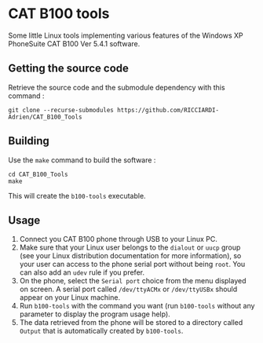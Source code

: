 # CAT B100 tools

Some little Linux tools implementing various features of the Windows XP PhoneSuite CAT B100 Ver 5.4.1 software.

## Getting the source code

Retrieve the source code and the submodule dependency with this command :
```
git clone --recurse-submodules https://github.com/RICCIARDI-Adrien/CAT_B100_Tools
```

## Building

Use the `make` command to build the software :
```
cd CAT_B100_Tools
make
```

This will create the `b100-tools` executable.

## Usage

1. Connect you CAT B100 phone through USB to your Linux PC.
2. Make sure that your Linux user belongs to the `dialout` or `uucp` group (see your Linux distribution documentation for more information), so your user can access to the phone serial port without being `root`. You can also add an `udev` rule if you prefer.
3. On the phone, select the `Serial port` choice from the menu displayed on screen. A serial port called `/dev/ttyACMx` or `/dev/ttyUSBx` should appear on your Linux machine.
4. Run `b100-tools` with the command you want (run `b100-tools` without any parameter to display the program usage help).
5. The data retrieved from the phone will be stored to a directory called `Output` that is automatically created by `b100-tools`.
